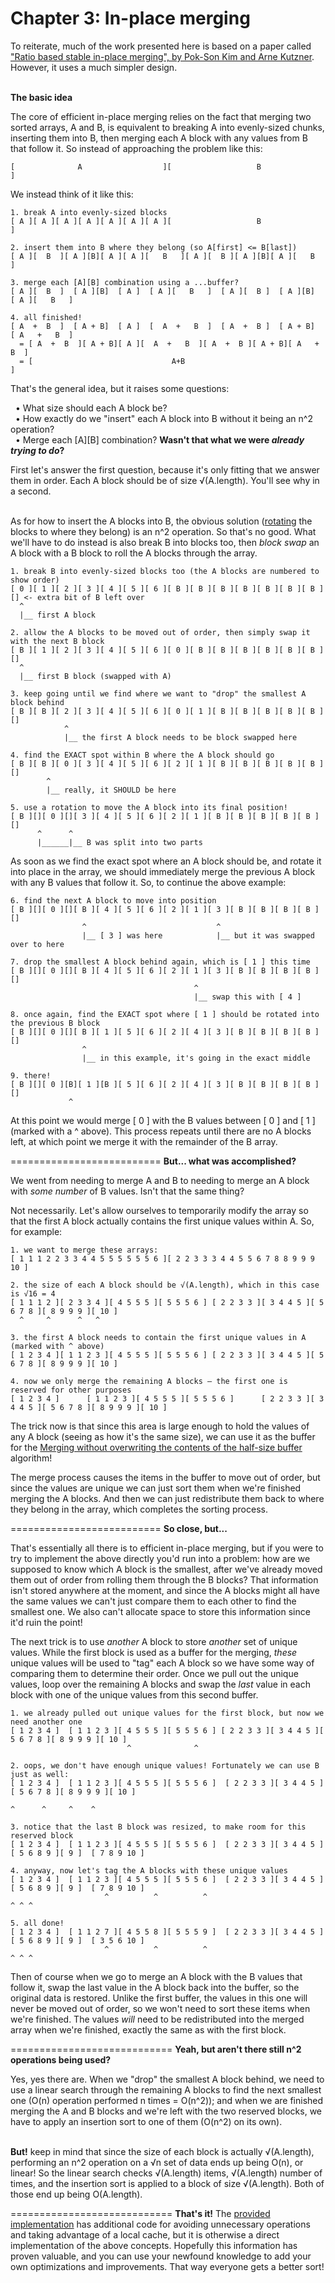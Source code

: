 Chapter 3: In-place merging
==============

To reiterate, much of the work presented here is based on a paper called <a href="http://www.researchgate.net/publication/225153768_Ratio_Based_Stable_In-Place_Merging">"Ratio based stable in-place merging", by Pok-Son Kim and Arne Kutzner</a>. However, it uses a much simpler design.<br/><br/>

<b>The basic idea</b>

The core of efficient in-place merging relies on the fact that merging two sorted arrays, A and B, is equivalent to breaking A into evenly-sized chunks, inserting them into B, then merging each A block with any values from B that follow it. So instead of approaching the problem like this:

    [              A                  ][                   B               ]

We instead think of it like this:

    1. break A into evenly-sized blocks
    [ A ][ A ][ A ][ A ][ A ][ A ][ A ][                   B               ]
    
    2. insert them into B where they belong (so A[first] <= B[last])
    [ A ][  B  ][ A ][B][ A ][ A ][   B   ][ A ][  B ][ A ][B][ A ][   B   ]
    
    3. merge each [A][B] combination using a ...buffer?
    [ A ][  B  ]  [ A ][B]  [ A ]  [ A ][   B   ]  [ A ][  B ]  [ A ][B]  [ A ][   B   ]
    
    4. all finished!
    [ A  +  B  ]  [ A + B]  [ A ]  [  A  +   B  ]  [ A  +  B ]  [ A + B]  [ A   +   B  ]
      = [ A  +  B  ][ A + B][ A ][  A  +   B  ][ A  +  B ][ A + B][ A   +   B  ]
      = [                               A+B                                    ]


That's the general idea, but it raises some questions:

&nbsp;&nbsp;• What size should each A block be?<br/>
&nbsp;&nbsp;• How exactly do we "insert" each A block into B without it being an n^2 operation?<br/>
&nbsp;&nbsp;• Merge each [A][B] combination? <b>Wasn't that what we were <i>already trying to do</i>?</b><br/>

First let's answer the first question, because it's only fitting that we answer them in order. Each A block should be of size √(A.length). You'll see why in a second.<br/><br/>

As for how to insert the A blocks into B, the obvious solution (<a href="https://github.com/BonzaiThePenguin/WikiSort/blob/master/Chapter%201:%20Tools.md">rotating</a> the blocks to where they belong) is an n^2 operation. So that's no good. What we'll have to do instead is also break B into blocks too, then <i>block swap</i> an A block with a B block to roll the A blocks through the array.

    1. break B into evenly-sized blocks too (the A blocks are numbered to show order)
    [ 0 ][ 1 ][ 2 ][ 3 ][ 4 ][ 5 ][ 6 ][ B ][ B ][ B ][ B ][ B ][ B ][ B ][] <- extra bit of B left over
      ^
      |__ first A block
      
    2. allow the A blocks to be moved out of order, then simply swap it with the next B block
    [ B ][ 1 ][ 2 ][ 3 ][ 4 ][ 5 ][ 6 ][ 0 ][ B ][ B ][ B ][ B ][ B ][ B ][]
      ^
      |__ first B block (swapped with A)
    
    3. keep going until we find where we want to "drop" the smallest A block behind
    [ B ][ B ][ 2 ][ 3 ][ 4 ][ 5 ][ 6 ][ 0 ][ 1 ][ B ][ B ][ B ][ B ][ B ][]
                ^
                |__ the first A block needs to be block swapped here
    
    4. find the EXACT spot within B where the A block should go
    [ B ][ B ][ 0 ][ 3 ][ 4 ][ 5 ][ 6 ][ 2 ][ 1 ][ B ][ B ][ B ][ B ][ B ][]
            ^
            |__ really, it SHOULD be here
    
    5. use a rotation to move the A block into its final position!
    [ B ][][ 0 ][][ 3 ][ 4 ][ 5 ][ 6 ][ 2 ][ 1 ][ B ][ B ][ B ][ B ][ B ][]
          ^      ^
          |______|__ B was split into two parts

As soon as we find the exact spot where an A block should be, and rotate it into place in the array, we should immediately merge the previous A block with any B values that follow it. So, to continue the above example:

    6. find the next A block to move into position
    [ B ][][ 0 ][][ B ][ 4 ][ 5 ][ 6 ][ 2 ][ 1 ][ 3 ][ B ][ B ][ B ][ B ][]
                    ^                             ^
                    |__ [ 3 ] was here            |__ but it was swapped over to here
    
    7. drop the smallest A block behind again, which is [ 1 ] this time
    [ B ][][ 0 ][][ B ][ 4 ][ 5 ][ 6 ][ 2 ][ 1 ][ 3 ][ B ][ B ][ B ][ B ][]
                                             ^
                                             |__ swap this with [ 4 ]
    
    8. once again, find the EXACT spot where [ 1 ] should be rotated into the previous B block
    [ B ][][ 0 ][][ B ][ 1 ][ 5 ][ 6 ][ 2 ][ 4 ][ 3 ][ B ][ B ][ B ][ B ][]
                    ^
                    |__ in this example, it's going in the exact middle
    
    9. there!
    [ B ][][ 0 ][B][ 1 ][B ][ 5 ][ 6 ][ 2 ][ 4 ][ 3 ][ B ][ B ][ B ][ B ][]
                 ^

At this point we would merge [ 0 ] with the B values between [ 0 ] and [ 1 ] \(marked with a ^ above). This process repeats until there are no A blocks left, at which point we merge it with the remainder of the B array.

==========================
<b>But... what was accomplished?</b>

We went from needing to merge A and B to needing to merge an A block with <i>some number</i> of B values. Isn't that the same thing?

Not necessarily. Let's allow ourselves to temporarily modify the array so that the first A block actually contains the first unique values within A. So, for example:
    
    1. we want to merge these arrays:
    [ 1 1 1 2 2 3 3 4 4 5 5 5 5 5 5 6 ][ 2 2 3 3 3 4 4 5 5 6 7 8 8 9 9 9 10 ]
    
    2. the size of each A block should be √(A.length), which in this case is √16 = 4
    [ 1 1 1 2 ][ 2 3 3 4 ][ 4 5 5 5 ][ 5 5 5 6 ] [ 2 2 3 3 ][ 3 4 4 5 ][ 5 6 7 8 ][ 8 9 9 9 ][ 10 ]
      ^     ^      ^   ^
    
    3. the first A block needs to contain the first unique values in A (marked with ^ above)
    [ 1 2 3 4 ][ 1 1 2 3 ][ 4 5 5 5 ][ 5 5 5 6 ] [ 2 2 3 3 ][ 3 4 4 5 ][ 5 6 7 8 ][ 8 9 9 9 ][ 10 ]
    
    4. now we only merge the remaining A blocks – the first one is reserved for other purposes
    [ 1 2 3 4 ]      [ 1 1 2 3 ][ 4 5 5 5 ][ 5 5 5 6 ]      [ 2 2 3 3 ][ 3 4 4 5 ][ 5 6 7 8 ][ 8 9 9 9 ][ 10 ]

The trick now is that since this area is large enough to hold the values of any A block (seeing as how it's the same size), we can use it as the buffer for the <a href="https://github.com/BonzaiThePenguin/WikiSort/blob/master/Chapter%202:%20Merging.md">Merging without overwriting the contents of the half-size buffer</a> algorithm!

The merge process causes the items in the buffer to move out of order, but since the values are unique we can just sort them when we're finished merging the A blocks. And then we can just redistribute them back to where they belong in the array, which completes the sorting process.

==========================
<b>So close, but...</b>

That's essentially all there is to efficient in-place merging, but if you were to try to implement the above directly you'd run into a problem: how are we supposed to know which A block is the smallest, after we've already moved them out of order from rolling them through the B blocks? That information isn't stored anywhere at the moment, and since the A blocks might all have the same values we can't just compare them to each other to find the smallest one. We also can't allocate space to store this information since it'd ruin the point!

The next trick is to use <i>another</i> A block to store <i>another</i> set of unique values. While the first block is used as a buffer for the merging, <i>these</i> unique values will be used to "tag" each A block so we have some way of comparing them to determine their order. Once we pull out the unique values, loop over the remaining A blocks and swap the <i>last</i> value in each block with one of the unique values from this second buffer.

    1. we already pulled out unique values for the first block, but now we need another one
    [ 1 2 3 4 ]  [ 1 1 2 3 ][ 4 5 5 5 ][ 5 5 5 6 ] [ 2 2 3 3 ][ 3 4 4 5 ][ 5 6 7 8 ][ 8 9 9 9 ][ 10 ]
                              ^              ^
    
    2. oops, we don't have enough unique values! Fortunately we can use B just as well:
    [ 1 2 3 4 ]  [ 1 1 2 3 ][ 4 5 5 5 ][ 5 5 5 6 ]  [ 2 2 3 3 ][ 3 4 4 5 ][ 5 6 7 8 ][ 8 9 9 9 ][ 10 ]
                                                                                ^      ^     ^    ^
    
    3. notice that the last B block was resized, to make room for this reserved block
    [ 1 2 3 4 ]  [ 1 1 2 3 ][ 4 5 5 5 ][ 5 5 5 6 ]  [ 2 2 3 3 ][ 3 4 4 5 ][ 5 6 8 9 ][ 9 ]  [ 7 8 9 10 ]
    
    4. anyway, now let's tag the A blocks with these unique values
    [ 1 2 3 4 ]  [ 1 1 2 3 ][ 4 5 5 5 ][ 5 5 5 6 ]  [ 2 2 3 3 ][ 3 4 4 5 ][ 5 6 8 9 ][ 9 ]  [ 7 8 9 10 ]
                         ^          ^          ^                                              ^ ^ ^
    
    5. all done!
    [ 1 2 3 4 ]  [ 1 1 2 7 ][ 4 5 5 8 ][ 5 5 5 9 ]  [ 2 2 3 3 ][ 3 4 4 5 ][ 5 6 8 9 ][ 9 ]  [ 3 5 6 10 ]
                         ^          ^          ^                                              ^ ^ ^

Then of course when we go to merge an A block with the B values that follow it, swap the last value in the A block back into the buffer, so the original data is restored. Unlike the first buffer, the values in this one will never be moved out of order, so we won't need to sort these items when we're finished. The values <i>will</i> need to be redistributed into the merged array when we're finished, exactly the same as with the first block.


============================
<b>Yeah, but aren't there still n^2 operations being used?</b>

Yes, yes there are. When we "drop" the smallest A block behind, we need to use a linear search through the remaining A blocks to find the next smallest one (O(n) operation performed n times = O(n^2)); and when we are finished merging the A and B blocks and we're left with the two reserved blocks, we have to apply an insertion sort to one of them (O(n^2) on its own).<br/><br/>

<b>But!</b> keep in mind that since the size of each block is actually √(A.length), performing an n^2 operation on a √n set of data ends up being O(n), or linear! So the linear search checks √(A.length) items, √(A.length) number of times, and the insertion sort is applied to a block of size √(A.length). Both of those end up being O(A.length).


============================
<b>That's it!</b> The <a href="https://github.com/BonzaiThePenguin/WikiSort/blob/master/WikiSort.c">provided implementation</a> has additional code for avoiding unnecessary operations and taking advantage of a local cache, but it is otherwise a direct implementation of the above concepts. Hopefully this information has proven valuable, and you can use your newfound knowledge to add your own optimizations and improvements. That way everyone gets a better sort!
